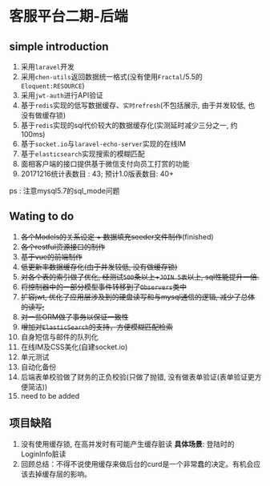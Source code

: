 # 客服平台二期-后端

## simple introduction
1. 采用`laravel`开发
2. 采用`chen-utils`返回数据统一格式(没有使用`Fractal`/5.5的`Eloquent:RESOURCE`)
3. 采用`jwt-auth`进行API验证
4. 基于`redis`实现的低写数据缓存、`实时refresh`(不包括展示, 由于并发较低, 也没有做缓存锁)
5. 基于`redis`实现的sql代价较大的数据缓存化(实测延时减少三分之一, 约100ms)
6. 基于`socket.io`与`laravel-echo-server`实现的在线IM
7. 基于`elasticsearch`实现搜索的模糊匹配
8. 面相客户端的接口提供基于微信支付向员工打赏的功能
9. 20171216统计表数目 : 43; 预计1.0版表数目: 40+

ps : 注意mysql5.7的sql_mode问题
## Wating to do
1. ~~各个Models的关系设定 + 数据填充seeder文件制作~~(finished)
2. ~~各个restful资源接口的制作~~
3. ~~基于vue的前端制作~~
4. ~~低更新率数据缓存化(由于并发较低, 没有做缓存锁)~~
5. ~~对各个表的索引做了优化, 经测试`500`条以上+`JOIN 5表`以上, sql性能提升一倍.~~
6. ~~将控制器中的一部分模型事件转移到了`Observers`类中~~
7. ~~扩容jwt, 优化了应用层涉及到的硬盘读写和与mysql通信的逻辑, 减少了总体的读写;~~
8. ~~对一些ORM做了事务以保证一致性~~
9. ~~增加对`ElasticSearch`的支持，方便模糊匹配检索~~
10. 自身短信与邮件的队列化
11. 在线IM及CSS美化(自建socket.io)
12. 单元测试
13. 自动化备份
14. 后端表单校验做了财务的正负校验(只做了抛错, 没有做表单验证(表单验证更方便简洁))
15. need to be added

## 项目缺陷
 1. 没有使用缓存锁, 在高并发时有可能产生缓存脏读
    **具体场景**: 登陆时的LoginInfo脏读
 2. 回顾总结：不得不说使用缓存来做后台的curd是一个非常蠢的决定。有机会应该去掉缓存层的影响。 